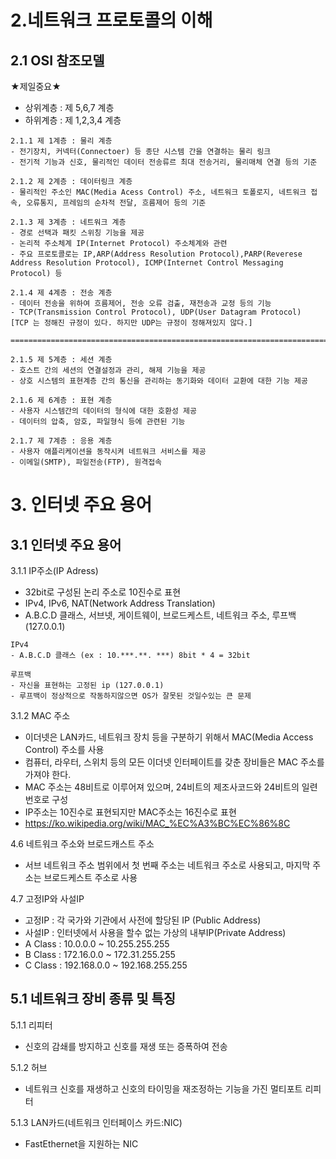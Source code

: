 
# 2.네트워크 프로토콜의 이해
## 2.1 OSI 참조모델
★제일중요★
- 상위계층 : 제 5,6,7 계층
- 하위계층 : 제 1,2,3,4 계층
```
2.1.1 제 1계층 : 물리 계층
- 전기장치, 커넥터(Connectoer) 등 종단 시스템 간을 연결하는 물리 링크
- 전기적 기능과 신호, 물리적인 데이터 전송류르 최대 전송거리, 물리매체 연결 등의 기준

2.1.2 제 2계층 : 데이터링크 계층
- 물리적인 주소인 MAC(Media Acess Control) 주소, 네트워크 토폴로지, 네트워크 접속, 오류통지, 프레임의 순차적 전달, 흐름제어 등의 기준

2.1.3 제 3계층 : 네트워크 계층
- 경로 선택과 패킷 스위칭 기능을 제공
- 논리적 주소체계 IP(Internet Protocol) 주소체계와 관련
- 주요 프로토콜로는 IP,ARP(Address Resolution Protocol),PARP(Reverese Address Resolution Protocol), ICMP(Internet Control Messaging Protocol) 등

2.1.4 제 4계층 : 전송 계층
- 데이터 전송을 위하여 흐름제어, 전송 오류 검출, 재전송과 교정 등의 기능
- TCP(Transmission Control Protocol), UDP(User Datagram Protocol)
[TCP 는 정해진 규정이 있다. 하지만 UDP는 규정이 정해져있지 않다.]

====================================================================================================================

2.1.5 제 5계층 : 세션 계층
- 호스트 간의 세션의 연결설정과 관리, 해제 기능을 제공
- 상호 시스템의 표현계층 간의 통신을 관리하는 동기화와 데이터 교환에 대한 기능 제공

2.1.6 제 6계층 : 표현 계층
- 사용자 시스템간의 데이터의 형식에 대한 호환성 제공
- 데이터의 압축, 암호, 파일형식 등에 관련된 기능

2.1.7 제 7계층 : 응용 계층
- 사용자 애플리케이션을 동작시켜 네트워크 서비스를 제공
- 이메일(SMTP), 파일전송(FTP), 원격접속

```

# 3. 인터넷 주요 용어
## 3.1 인터넷 주요 용어

3.1.1 IP주소(IP Adress)
 - 32bit로 구성된 논리 주소로 10진수로 표현
 - IPv4, IPv6, NAT(Network Address Translation)
 - A.B.C.D 클래스, 서브넷, 게이트웨이, 브로드케스트, 네트워크 주소, 루프백(127.0.0.1)

```
IPv4
- A.B.C.D 클래스 (ex : 10.***.**. ***) 8bit * 4 = 32bit

루프백
- 자신을 표현하는 고정된 ip (127.0.0.1)
- 루프백이 정상적으로 작동하지않으면 OS가 잘못된 것일수있는 큰 문제
```
3.1.2 MAC 주소 
- 이더넷은 LAN카드, 네트워크 장치 등을 구분하기 위해서 MAC(Media Access Control) 주소를 사용
- 컴퓨터, 라우터, 스위치 등의 모든 이더넷 인터페이트를 갖춘 장비들은 MAC 주소를 가져야 한다.
- MAC 주소는 48비트로 이루어져 있으며, 24비트의 제조사코드와 24비트의 일련번호로 구성
- IP주소는 10진수로 표현되지만 MAC주소는 16진수로 표현
- https://ko.wikipedia.org/wiki/MAC_%EC%A3%BC%EC%86%8C


4.6 네트워크 주소와 브로드캐스트 주소
- 서브 네트워크 주소 범위에서 첫 번째 주소는 네트워크 주소로 사용되고, 마지막 주소는 브로드케스트 주소로 사용

4.7 고정IP와 사설IP
- 고정IP : 각 국가와 기관에서 사전에 할당된 IP (Public Address)
- 사설IP : 인터넷에서 사용을 할수 없는 가상의 내부IP(Private Address)
- A Class : 10.0.0.0 ~ 10.255.255.255
- B Class : 172.16.0.0 ~ 172.31.255.255
- C Class : 192.168.0.0 ~ 192.168.255.255
  
## 5.1 네트워크 장비 종류 및 특징

5.1.1 리피터
- 신호의 감쇄를 방지하고 신호를 재생 또는 증폭하여 전송

5.1.2 허브
- 네트워크 신호를 재생하고 신호의 타이밍을 재조정하는 기능을 가진 멀티포트 리피터

5.1.3 LAN카드(네트워크 인터페이스 카드:NIC)
- FastEthernet을 지원하는 NIC